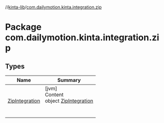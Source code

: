 //[kinta-lib](../../index.md)/[com.dailymotion.kinta.integration.zip](index.md)



# Package com.dailymotion.kinta.integration.zip  


## Types  
  
|  Name |  Summary | 
|---|---|
| <a name="com.dailymotion.kinta.integration.zip/ZipIntegration///PointingToDeclaration/"></a>[ZipIntegration](-zip-integration/index.md)| <a name="com.dailymotion.kinta.integration.zip/ZipIntegration///PointingToDeclaration/"></a>[jvm]  <br>Content  <br>object [ZipIntegration](-zip-integration/index.md)  <br><br><br>|

